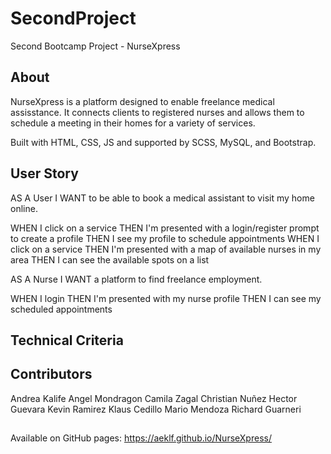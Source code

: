# SecondProject

Second Bootcamp Project - NurseXpress

## About

NurseXpress is a platform designed to enable freelance medical assisstance.
It connects clients to registered nurses and allows them to schedule a meeting in their homes for a variety of services.

Built with HTML, CSS, JS and supported by SCSS, MySQL, and Bootstrap.

## User Story

AS A User I WANT to be able to book a medical assistant to visit my home online.

WHEN I click on a service
THEN I'm presented with a login/register prompt to create a profile
THEN I see my profile to schedule appointments
WHEN I click on a service
THEN I'm presented with a map of available nurses in my area
THEN I can see the available spots on a list

AS A Nurse I WANT a platform to find freelance employment.

WHEN I login
THEN I'm presented with my nurse profile
THEN I can see my scheduled appointments


## Technical Criteria

## Contributors

Andrea Kalife
Angel Mondragon
Camila Zagal
Christian Nuñez
Hector Guevara
Kevin Ramirez
Klaus Cedillo
Mario Mendoza
Richard Guarneri

##

Available on GitHub pages: https://aeklf.github.io/NurseXpress/
